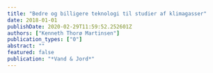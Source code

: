 ```yaml
---
title: "Bedre og billigere teknologi til studier af klimagasser"
date: 2018-01-01
publishDate: 2020-02-29T11:59:52.252601Z
authors: ["Kenneth Thorø Martinsen"]
publication_types: ["0"]
abstract: ""
featured: false
publication: "*Vand & Jord*"
---
```


